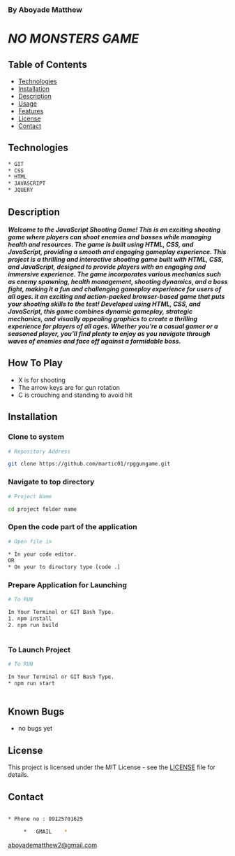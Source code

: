 ### By Aboyade Matthew

# _NO MONSTERS GAME_


## Table of Contents

- [Technologies](#technologies)
- [Installation](#installation)
- [Description](#description)
- [Usage](#usage)
- [Features](#features)
- [License](#license)
- [Contact](#contact)






## Technologies
```bash
* GIT
* CSS
* HTML
* JAVASCRIPT
* JQUERY
```

## Description

#### _Welcome to the JavaScript Shooting Game! This is an exciting shooting game where players can shoot enemies and bosses while managing health and resources. The game is built using HTML, CSS, and JavaScript, providing a smooth and engaging gameplay experience. This project is a thrilling and interactive shooting game built with HTML, CSS, and JavaScript, designed to provide players with an engaging and immersive experience. The game incorporates various mechanics such as enemy spawning, health management, shooting dynamics, and a boss fight, making it a fun and challenging gameplay experience for users of all ages. it an exciting and action-packed browser-based game that puts your shooting skills to the test! Developed using HTML, CSS, and JavaScript, this game combines dynamic gameplay, strategic mechanics, and visually appealing graphics to create a thrilling experience for players of all ages. Whether you’re a casual gamer or a seasoned player, you’ll find plenty to enjoy as you navigate through waves of enemies and face off against a formidable boss._


## How To Play

* X is for shooting
* The arrow keys are for gun rotation
* C is crouching and standing to avoid hit


## Installation

### Clone to system
```bash
# Repository Address

git clone https://github.com/martic01/rpggungame.git
```
### Navigate to top directory
```bash
# Project Name

cd project folder name

```
### Open the code part of the application

```bash
# Open file in

* In your code editor.
OR
* On your to directory type [code .]
```
### Prepare Application for Launching

```bash
# To RUN

In Your Terminal or GIT Bash Type.
1. npm install
2. npm run build
 
```
### To Launch Project

```bash
# To RUN

In Your Terminal or GIT Bash Type.
* npm run start
 
```
## Known Bugs

* no bugs yet

## License

This project is licensed under the MIT License - see the [LICENSE](LICENSE) file for details.

## Contact

```bash

* Phone no : 09125701625

     *   GMAIL    *
```
 aboyadematthew2@gmail.com